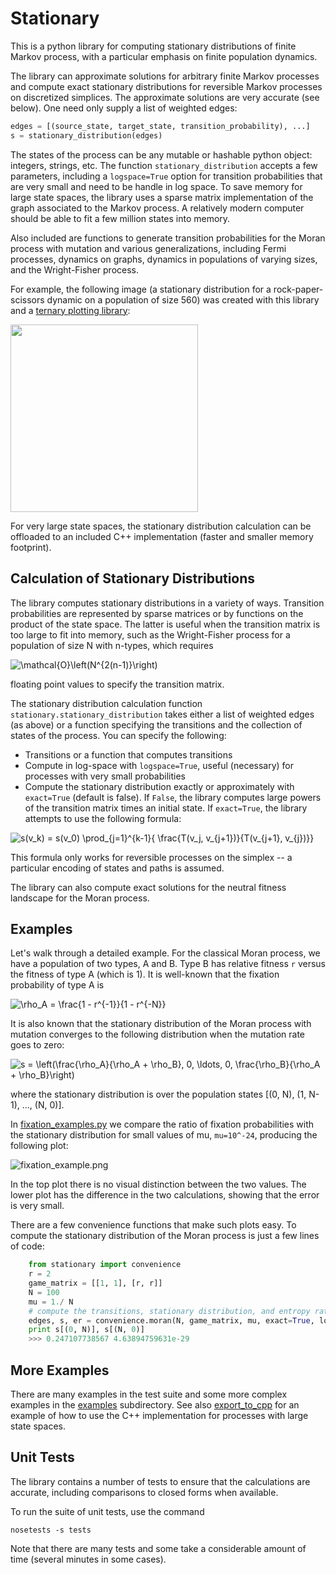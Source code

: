
# Stationary

This is a python library for computing stationary distributions of finite Markov
process, with a particular emphasis on finite population dynamics.

The library can approximate solutions for arbitrary finite Markov processes and
compute exact stationary distributions for reversible Markov processes on discretized
simplices. The approximate solutions are very accurate (see below). One need only supply a
list of weighted edges:

```python
edges = [(source_state, target_state, transition_probability), ...]
s = stationary_distribution(edges)
```

The states of the process can be any mutable or hashable python object:
integers, strings, etc. The function `stationary_distribution` accepts a few
parameters, including a `logspace=True` option for transition probabilities that
are very small and need to be handle in log space. To save memory for large
state spaces, the library uses a sparse matrix implementation of the graph
associated to the Markov process. A relatively modern computer should be able to
fit a few million states into memory.

Also included are functions to generate transition probabilities for the Moran
process with mutation and various generalizations, including Fermi processes,
dynamics on graphs, dynamics in populations of varying sizes, and the
Wright-Fisher process.

For example, the following image (a stationary distribution for a
rock-paper-scissors dynamic on a population of size 560) was created with this 
library and a [ternary plotting library](https://github.com/marcharper/python-ternary):

<img src ="https://github.com/marcharper/python-ternary/blob/master/readme_images/heatmap_rsp.png" width="300" height="300"/>

For very large state spaces, the stationary distribution calculation can be
offloaded to an included C++ implementation (faster and smaller memory footprint).

Calculation of Stationary Distributions
---------------------------------------

The library computes stationary distributions in a variety of ways. Transition
probabilities are represented by sparse matrices or by functions on the product
of the state space. The latter is useful when the transition matrix is too large
to fit into memory, such as the Wright-Fisher process for a population of size
N with n-types, which requires 

![\mathcal{O}\left(N^{2(n-1)}\right)](http://mathurl.com/otljxmb.png)

floating point values to specify the transition matrix.

The stationary distribution calculation function `stationary.stationary_distribution`
takes either a list of weighted edges (as above) or a function specifying the
transitions and the collection of states of the process. You can specify the
following:

- Transitions or a function that computes transitions
- Compute in log-space with `logspace=True`, useful (necessary) for processes with very small
probabilities
- Compute the stationary distribution exactly or approximately with `exact=True` (default is false). If `False`, the library computes large powers of the transition matrix times an initial state. If `exact=True`, the library attempts to use the following formula:

![s(v_k) = s(v_0) \prod_{j=1}^{k-1}{ \frac{T(v_j, v_{j+1})}{T(v_{j+1}, v_{j})}}](http://mathurl.com/ossus5f.png)

This formula only works for reversible processes on the simplex -- a particular encoding
of states and paths is assumed.

The library can also compute exact solutions for the neutral fitness landscape for the
Moran process.

Examples
--------

Let's walk through a detailed example. For the classical Moran process, we have
a population of two types, A and B. Type B has relative fitness `r` versus the
fitness of type A (which is 1). It is well-known that the fixation probability
of type A is

![\rho_A = \frac{1 - r^{-1}}{1 - r^{-N}}](http://mathurl.com/nq99lfn.png)

It is also known that the stationary distribution of the Moran process with
mutation converges to the following distribution when the mutation rate goes to
zero:

![s = \left(\frac{\rho_A}{\rho_A + \rho_B}, 0, \ldots, 0, \frac{\rho_B}{\rho_A + \rho_B}\right)](http://mathurl.com/o6clplh.png)

where the stationary distribution is over the population states
[(0, N), (1, N-1), ..., (N, 0)].

In [fixation_examples.py](https://github.com/marcharper/stationary/blob/master/fixation_examples.py)
we compare the ratio of fixation probabilities with the stationary distribution
for small values of mu, `mu=10^-24`, producing the following plot:

![fixation_example.png](https://github.com/marcharper/stationary/blob/master/fixation_example.png)

In the top plot there is no visual distinction between the two values. The lower
plot has the difference in the two calculations, showing that the error is very
small.

There are a few convenience functions that make such plots easy. To compute the
stationary distribution of the Moran process is just a few lines of code:

```python
    from stationary import convenience
    r = 2
    game_matrix = [[1, 1], [r, r]]
    N = 100
    mu = 1./ N
    # compute the transitions, stationary distribution, and entropy rate
    edges, s, er = convenience.moran(N, game_matrix, mu, exact=True, logspace=True)
    print s[(0, N)], s[(N, 0)]
    >>> 0.247107738567 4.63894759631e-29
```

More Examples
-------------

There are many examples in the test suite and some more complex examples in the
[examples](/examples) subdirectory. See also [export_to_cpp](/export_to_cpp.py)
for an example of how to use the C++ implementation for processes with large
state spaces.


Unit Tests
----------

The library contains a number of tests to ensure that the calculations are
accurate, including comparisons to closed forms when available.

To run the suite of unit tests, use the command

```
nosetests -s tests
```

Note that there are many tests and some take a considerable amount of time
(several minutes in some cases).
